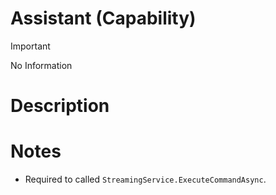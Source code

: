# Assistant (Capability)

> [!IMPORTANT]
> No Information

# Description

# Notes
- Required to called `StreamingService.ExecuteCommandAsync`.
